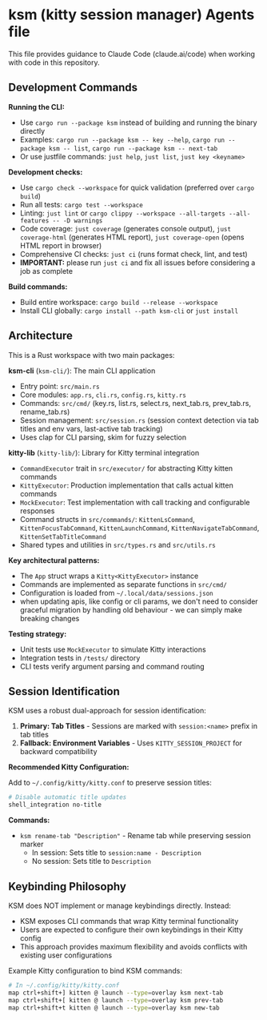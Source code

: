 # ksm (kitty session manager) Agents file

This file provides guidance to Claude Code (claude.ai/code) when working with code in this repository.

## Development Commands

**Running the CLI:**

- Use `cargo run --package ksm` instead of building and running the binary directly
- Examples: `cargo run --package ksm -- key --help`, `cargo run --package ksm -- list`, `cargo run --package ksm -- next-tab`
- Or use justfile commands: `just help`, `just list`, `just key <keyname>`

**Development checks:**

- Use `cargo check --workspace` for quick validation (preferred over `cargo build`)
- Run all tests: `cargo test --workspace`
- Linting: `just lint` or `cargo clippy --workspace --all-targets --all-features -- -D warnings`
- Code coverage: `just coverage` (generates console output), `just coverage-html` (generates HTML report), `just coverage-open` (opens HTML report in browser)
- Comprehensive CI checks: `just ci` (runs format check, lint, and test)
- **IMPORTANT:** please run `just ci` and fix all issues before considering a job as complete

**Build commands:**

- Build entire workspace: `cargo build --release --workspace`
- Install CLI globally: `cargo install --path ksm-cli` or `just install`

## Architecture

This is a Rust workspace with two main packages:

**ksm-cli** (`ksm-cli/`): The main CLI application

- Entry point: `src/main.rs`
- Core modules: `app.rs`, `cli.rs`, `config.rs`, `kitty.rs`
- Commands: `src/cmd/` (key.rs, list.rs, select.rs, next_tab.rs, prev_tab.rs, rename_tab.rs)
- Session management: `src/session.rs` (session context detection via tab titles and env vars, last-active tab tracking)
- Uses clap for CLI parsing, skim for fuzzy selection

**kitty-lib** (`kitty-lib/`): Library for Kitty terminal integration

- `CommandExecutor` trait in `src/executor/` for abstracting Kitty kitten commands
- `KittyExecutor`: Production implementation that calls actual kitten commands
- `MockExecutor`: Test implementation with call tracking and configurable responses
- Command structs in `src/commands/`: `KittenLsCommand`, `KittenFocusTabCommand`, `KittenLaunchCommand`, `KittenNavigateTabCommand`, `KittenSetTabTitleCommand`
- Shared types and utilities in `src/types.rs` and `src/utils.rs`

**Key architectural patterns:**

- The `App` struct wraps a `Kitty<KittyExecutor>` instance
- Commands are implemented as separate functions in `src/cmd/`
- Configuration is loaded from `~/.local/data/sessions.json`
- when updating apis, like config or cli params, we don't need to consider graceful migration by handling old behaviour - we can simply make breaking changes

**Testing strategy:**

- Unit tests use `MockExecutor` to simulate Kitty interactions
- Integration tests in `/tests/` directory
- CLI tests verify argument parsing and command routing

## Session Identification

KSM uses a robust dual-approach for session identification:

1. **Primary: Tab Titles** - Sessions are marked with `session:<name>` prefix in tab titles
2. **Fallback: Environment Variables** - Uses `KITTY_SESSION_PROJECT` for backward compatibility

**Recommended Kitty Configuration:**

Add to `~/.config/kitty/kitty.conf` to preserve session titles:

```bash
# Disable automatic title updates
shell_integration no-title
```

**Commands:**

- `ksm rename-tab "Description"` - Rename tab while preserving session marker
  - In session: Sets title to `session:name - Description`
  - No session: Sets title to `Description`

## Keybinding Philosophy

KSM does NOT implement or manage keybindings directly. Instead:

- KSM exposes CLI commands that wrap Kitty terminal functionality
- Users are expected to configure their own keybindings in their Kitty config
- This approach provides maximum flexibility and avoids conflicts with existing user configurations

Example Kitty configuration to bind KSM commands:

```bash
# In ~/.config/kitty/kitty.conf
map ctrl+shift+] kitten @ launch --type=overlay ksm next-tab
map ctrl+shift+[ kitten @ launch --type=overlay ksm prev-tab
map ctrl+shift+t kitten @ launch --type=overlay ksm new-tab
```
